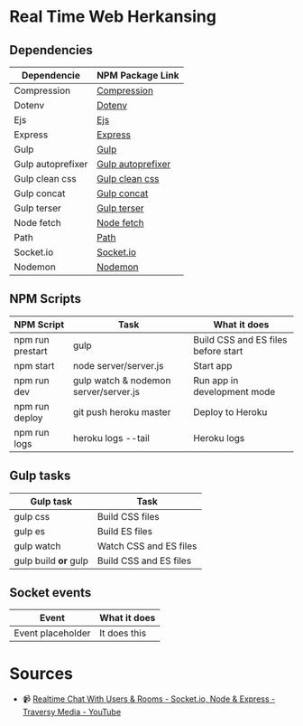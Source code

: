 # Real Time Web Herkansing

<!-- screenshot applicatie -->
<!-- Table of contents -->
<!-- Usage -->

## Dependencies

| Dependencie       | NPM Package Link                                                     |
| ----------------- | -------------------------------------------------------------------- |
| Compression       | [Compression](https://www.npmjs.com/package/compression)             |
| Dotenv            | [Dotenv](https://www.npmjs.com/package/dotenv)                       |
| Ejs               | [Ejs](https://www.npmjs.com/package/ejs)                             |
| Express           | [Express](https://www.npmjs.com/package/express)                     |
| Gulp              | [Gulp](https://www.npmjs.com/package/gulp)                           |
| Gulp autoprefixer | [Gulp autoprefixer](https://www.npmjs.com/package/gulp-autoprefixer) |
| Gulp clean css    | [Gulp clean css](https://www.npmjs.com/package/gulp-clean-css)       |
| Gulp concat       | [Gulp concat](https://www.npmjs.com/package/gulp-concat)             |
| Gulp terser       | [Gulp terser](https://www.npmjs.com/package/gulp-terser-js)          |
| Node fetch        | [Node fetch](https://www.npmjs.com/package/node-fetch)               |
| Path              | [Path](https://www.npmjs.com/package/path)                           |
| Socket.io         | [Socket.io](https://www.npmjs.com/package/socket.io)                 |
| Nodemon           | [Nodemon](https://www.npmjs.com/package/nodemon)                     |

## NPM Scripts

| NPM Script       | Task                                  | What it does                        |
| ---------------- | ------------------------------------- | ----------------------------------- |
| npm run prestart | gulp                                  | Build CSS and ES files before start |
| npm start        | node server/server.js                 | Start app                           |
| npm run dev      | gulp watch & nodemon server/server.js | Run app in development mode         |
| npm run deploy   | git push heroku master                | Deploy to Heroku                    |
| npm run logs     | heroku logs --tail                    | Heroku logs                         |

## Gulp tasks

| Gulp task              | Task                   |
| ---------------------- | ---------------------- |
| gulp css               | Build CSS files        |
| gulp es                | Build ES files         |
| gulp watch             | Watch CSS and ES files |
| gulp build **or** gulp | Build CSS and ES files |

## Socket events

| Event             | What it does |
| ----------------- | ------------ |
| Event placeholder | It does this |

<!-- Credits -->
<!-- Whishlist -->

# Sources

- 📹 [Realtime Chat With Users & Rooms - Socket.io, Node & Express - Traversy Media - YouTube](https://www.youtube.com/watch?v=jD7FnbI76Hg)
